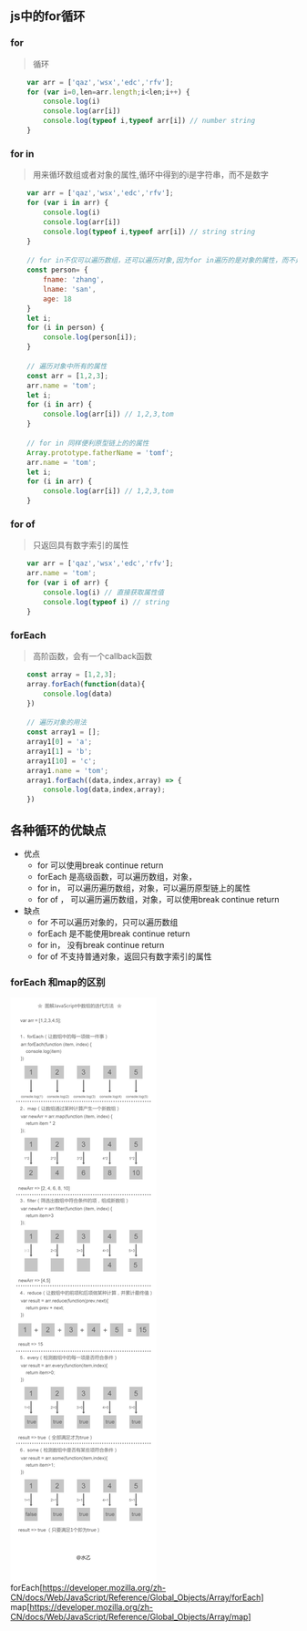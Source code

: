## js中的for循环

### for 
> 循环
```js
	var arr = ['qaz','wsx','edc','rfv'];
	for (var i=0,len=arr.length;i<len;i++) {
		console.log(i)
		console.log(arr[i])
		console.log(typeof i,typeof arr[i]) // number string
	}
```
### for in
> 用来循环数组或者对象的属性,循环中得到的i是字符串，而不是数字

```js
	var arr = ['qaz','wsx','edc','rfv'];
	for (var i in arr) {
		console.log(i)
		console.log(arr[i])
		console.log(typeof i,typeof arr[i]) // string string
	}

	// for in不仅可以遍历数组，还可以遍历对象,因为for in遍历的是对象的属性，而不是对象的索引
	const person= {
		fname: 'zhang',
		lname: 'san',
		age: 18
	}
	let i;
	for (i in person) {
		console.log(person[i]);
	}
	
	// 遍历对象中所有的属性
	const arr = [1,2,3];
	arr.name = 'tom';
	let i;
	for (i in arr) {
		console.log(arr[i]) // 1,2,3,tom
	}
	
	// for in 同样便利原型链上的的属性
	Array.prototype.fatherName = 'tomf';
	arr.name = 'tom';
	let i;
	for (i in arr) {
		console.log(arr[i]) // 1,2,3,tom
	}
```


### for of
> 只返回具有数字索引的属性
```js
	var arr = ['qaz','wsx','edc','rfv'];
	arr.name = 'tom';
	for (var i of arr) {
		console.log(i) // 直接获取属性值
		console.log(typeof i) // string
	}

```

### forEach
> 高阶函数，会有一个callback函数
```js
	const array = [1,2,3];
	array.forEach(function(data){
		console.log(data)
	})

	// 遍历对象的用法
	const array1 = [];
	array1[0] = 'a';
	array1[1] = 'b';
	array1[10] = 'c';
	array1.name = 'tom';
	array1.forEach((data,index,array) => {
		console.log(data,index,array);
	})
```


## 各种循环的优缺点
+ 优点
	- for 可以使用break continue return
	- forEach 是高级函数，可以遍历数组，对象，
	- for in， 可以遍历遍历数组，对象，可以遍历原型链上的属性
	- for of ， 可以遍历遍历数组，对象，可以使用break continue return
+ 缺点
	- for 不可以遍历对象的，只可以遍历数组
	- forEach 是不能使用break continue return
	- for in， 没有break continue return
	- for of 不支持普通对象，返回只有数字索引的属性


### forEach 和map的区别
![](../../image/array/foreach&map.jpeg)
forEach[https://developer.mozilla.org/zh-CN/docs/Web/JavaScript/Reference/Global_Objects/Array/forEach]
map[https://developer.mozilla.org/zh-CN/docs/Web/JavaScript/Reference/Global_Objects/Array/map]

